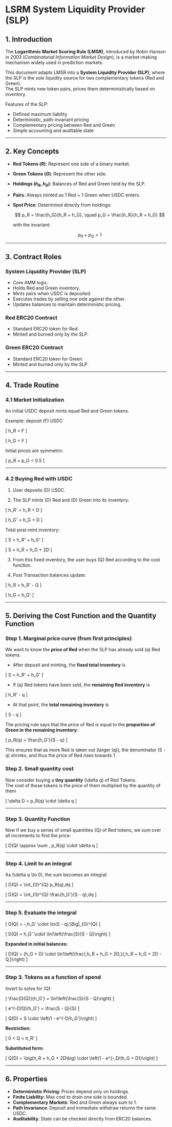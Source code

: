 # LSRM System Liquidity Provider (SLP)

## 1. Introduction
The **Logarithmic Market Scoring Rule (LMSR)**, introduced by Robin Hanson in 2003 (*Combinatorial Information Market Design*), is a market-making mechanism widely used in prediction markets.  

This document adapts LMSR into a **System Liquidity Provider (SLP)**, where the SLP is the sole liquidity source for two complementary tokens (Red and Green).  
The SLP mints new token pairs, prices them deterministically based on inventory.

Features of the SLP:

* Defined maximum liability  
* Deterministic, path-invariant pricing  
* Complementary pricing between Red and Green  
* Simple accounting and auditable state  

---

## 2. Key Concepts

- **Red Tokens ($R$)**: Represent one side of a binary market.  
- **Green Tokens ($G$)**: Represent the other side.  
- **Holdings ($h_R, h_G$)**: Balances of Red and Green held by the SLP.  
- **Pairs**: Always minted as 1 Red + 1 Green when USDC enters.  
- **Spot Price**: Determined directly from holdings:

  $$
  p_R = \frac{h_G}{h_R + h_G}, \quad p_G = \frac{h_R}{h_R + h_G}
  $$

  with the invariant:

  $$
  p_R + p_G = 1
  $$

---

## 3. Contract Roles

### System Liquidity Provider (SLP)
- Core AMM logic.  
- Holds Red and Green inventory.  
- Mints pairs when USDC is deposited.  
- Executes trades by selling one side against the other.  
- Updates balances to maintain deterministic pricing.  

### Red ERC20 Contract
- Standard ERC20 token for Red.  
- Minted and burned only by the SLP.  

### Green ERC20 Contract
- Standard ERC20 token for Green.  
- Minted and burned only by the SLP.  

---

## 4. Trade Routine

### 4.1 Market Initialization

An initial USDC deposit mints equal Red and Green tokens.  

Example: deposit \(F\) USDC  

\[
h_R = F
\]

\[
h_G = F
\]

Initial prices are symmetric:  

\[
p_R = p_G = 0.5
\]

---

### 4.2 Buying Red with USDC

1. User deposits \(D\) USDC.  

2. The SLP mints \(D\) Red and \(D\) Green into its inventory:  

\[
h_R' = h_R + D
\]

\[
h_G' = h_G + D
\]

Total post-mint inventory:  

\[
S = h_R' + h_G'
\]

\[
S = h_R + h_G + 2D
\]

3. From this fixed inventory, the user buys \(Q\) Red according to the cost function.  

4. Post Transaction balances update:  

\[
h_R = h_R' - Q
\]

\[
h_G = h_G'
\]

---

## 5. Deriving the Cost Function and the Quantity Function


### Step 1. Marginal price curve (from first principles)

We want to know the **price of Red** when the SLP has already sold \(q\) Red tokens.

- After deposit and minting, the **fixed total inventory** is

\[
S = h_R' + h_G'
\]

- If \(q\) Red tokens have been sold, the **remaining Red inventory** is

\[
h_R' - q
\]

- At that point, the **total remaining inventory** is

\[
S - q
\]

The pricing rule says that the price of Red is equal to the **proportion of Green in the remaining inventory**:

\[
p_R(q) = \frac{h_G'}{S - q}
\]

This ensures that as more Red is taken out (larger \(q\)), the denominator \(S - q\) shrinks, and thus the price of Red rises towards 1.


### Step 2. Small quantity cost

Now consider buying a **tiny quantity** \(\delta q\) of Red Tokens.  
The cost of those tokens is the price of them multiplied by the quantity of them

\[
\delta D = p_R(q) \cdot \delta q
\]

---

### Step 3. Quantity Function

Now if we buy a series of small quantities \(Q\) of Red tokens, we sum over all increments to find the price:

\[
D(Q) \approx \sum \, p_R(q) \cdot \delta q
\]

---

### Step 4. Limit to an integral

As \(\delta q \to 0\), the sum becomes an integral:

\[
D(Q) = \int_{0}^{Q} p_R(q)\,dq
\]

\[
D(Q) = \int_{0}^{Q} \frac{h_G'}{S - q}\,dq
\]

---

### Step 5. Evaluate the integral

\[
D(Q) = -\,h_G' \cdot \ln(S - q)\;\Big|_{0}^{Q}
\]

\[
D(Q) = h_G' \cdot \ln\!\left(\frac{S}{S - Q}\right)
\]


**Expanded in initial balances:**

\[
D(Q) = (h_G + D) \cdot \ln\!\left(\frac{\,h_R + h_G + 2D\,}{\,h_R + h_G + 2D - Q\,}\right)
\]

---

### Step 3. Tokens as a function of spend

Invert to solve for \(Q\):

\[
\frac{D(Q)}{h_G'} = \ln\!\left(\frac{S}{S - Q}\right)
\]

\[
e^{-D(Q)/h_G'} = \frac{S - Q}{S}
\]

\[
Q(D) = S \cdot \left(1 - e^{-D/h_G'}\right)
\]

**Restriction:**

\[
0 < Q < h_R'
\]

**Substituted form:**

\[
Q(D) = \big(h_R + h_G + 2D\big) \cdot \left(1 - e^{-\,D/(h_G + D)}\right)
\]

---

## 6. Properties

- **Deterministic Pricing**: Prices depend only on holdings.  
- **Finite Liability**: Max cost to drain one side is bounded.  
- **Complementary Markets**: Red and Green always sum to 1.  
- **Path Invariance**: Deposit and immediate withdraw returns the same USDC.  
- **Auditability**: State can be checked directly from ERC20 balances.  
